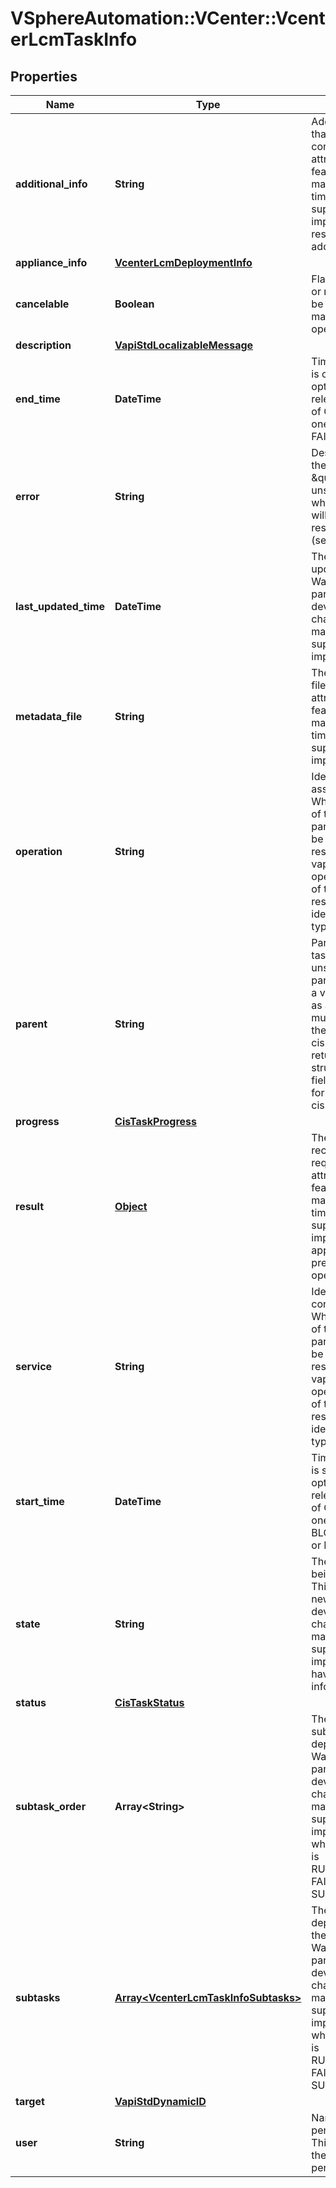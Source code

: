 # VSphereAutomation::VCenter::VcenterLcmTaskInfo

## Properties
Name | Type | Description | Notes
------------ | ------------- | ------------- | -------------
**additional_info** | **String** | Additional information that a response may contain. Warning: This attribute is part of a new feature in development. It may be changed at any time and may not have all supported functionality implemented. Not all response will contain additional information. | [optional] 
**appliance_info** | [**VcenterLcmDeploymentInfo**](VcenterLcmDeploymentInfo.md) |  | [optional] 
**cancelable** | **Boolean** | Flag to indicate whether or not the operation can be cancelled. The value may change as the operation progresses. | 
**description** | [**VapiStdLocalizableMessage**](VapiStdLocalizableMessage.md) |  | 
**end_time** | **DateTime** | Time when the operation is completed. This field is optional and it is only relevant when the value of CommonInfo.status is one of SUCCEEDED or FAILED. | [optional] 
**error** | **String** | Description of the error if the operation status is \&quot;FAILED\&quot;. If unset the description of why the operation failed will be included in the result of the operation (see Info.result). | [optional] 
**last_updated_time** | **DateTime** | The time that the last update is registered. Warning: This attribute is part of a new feature in development. It may be changed at any time and may not have all supported functionality implemented. | 
**metadata_file** | **String** | The path of the metadata file. Warning: This attribute is part of a new feature in development. It may be changed at any time and may not have all supported functionality implemented. | 
**operation** | **String** | Identifier of the operation associated with the task. When clients pass a value of this structure as a parameter, the field must be an identifier for the resource type: vapi.operation. When operations return a value of this structure as a result, the field will be an identifier for the resource type: vapi.operation. | 
**parent** | **String** | Parent of the current task. This field will be unset if the task has no parent. When clients pass a value of this structure as a parameter, the field must be an identifier for the resource type: cis.task. When operations return a value of this structure as a result, the field will be an identifier for the resource type: cis.task. | [optional] 
**progress** | [**CisTaskProgress**](CisTaskProgress.md) |  | [optional] 
**result** | [**Object**](.md) | The result of validation or recommendation requests. Warning: This attribute is part of a new feature in development. It may be changed at any time and may not have all supported functionality implemented. Not applicable for precheck/deployment operation. | [optional] 
**service** | **String** | Identifier of the service containing the operation. When clients pass a value of this structure as a parameter, the field must be an identifier for the resource type: vapi.service. When operations return a value of this structure as a result, the field will be an identifier for the resource type: vapi.service. | 
**start_time** | **DateTime** | Time when the operation is started. This field is optional and it is only relevant when the value of CommonInfo.status is one of RUNNING, BLOCKED, SUCCEEDED, or FAILED. | [optional] 
**state** | **String** | The state of appliance being deployed. Warning: This attribute is part of a new feature in development. It may be changed at any time and may not have all supported functionality implemented. May not have any state information. | [optional] 
**status** | [**CisTaskStatus**](CisTaskStatus.md) |  | 
**subtask_order** | **Array&lt;String&gt;** | The ordered list of subtasks for this deployment operation. Warning: This attribute is part of a new feature in development. It may be changed at any time and may not have all supported functionality implemented. Only set when the appliance state is RUNNING_IN_PROGRESS, FAILED, CANCELLED and SUCCEEDED. | [optional] 
**subtasks** | [**Array&lt;VcenterLcmTaskInfoSubtasks&gt;**](VcenterLcmTaskInfoSubtasks.md) | The map of the deployment subtasks and their status information. Warning: This attribute is part of a new feature in development. It may be changed at any time and may not have all supported functionality implemented. Only set when the appliance state is RUNNING_IN_PROGRESS, FAILED, CANCELLED and SUCCEEDED. | [optional] 
**target** | [**VapiStdDynamicID**](VapiStdDynamicID.md) |  | [optional] 
**user** | **String** | Name of the user who performed the operation. This field will be unset if the operation is performed by the system. | [optional] 


